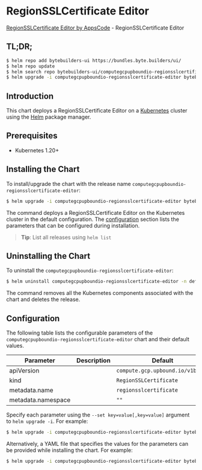 # RegionSSLCertificate Editor

[RegionSSLCertificate Editor by AppsCode](https://byte.builders) - RegionSSLCertificate Editor

## TL;DR;

```bash
$ helm repo add bytebuilders-ui https://bundles.byte.builders/ui/
$ helm repo update
$ helm search repo bytebuilders-ui/computegcpupboundio-regionsslcertificate-editor --version=v0.4.18
$ helm upgrade -i computegcpupboundio-regionsslcertificate-editor bytebuilders-ui/computegcpupboundio-regionsslcertificate-editor -n default --create-namespace --version=v0.4.18
```

## Introduction

This chart deploys a RegionSSLCertificate Editor on a [Kubernetes](http://kubernetes.io) cluster using the [Helm](https://helm.sh) package manager.

## Prerequisites

- Kubernetes 1.20+

## Installing the Chart

To install/upgrade the chart with the release name `computegcpupboundio-regionsslcertificate-editor`:

```bash
$ helm upgrade -i computegcpupboundio-regionsslcertificate-editor bytebuilders-ui/computegcpupboundio-regionsslcertificate-editor -n default --create-namespace --version=v0.4.18
```

The command deploys a RegionSSLCertificate Editor on the Kubernetes cluster in the default configuration. The [configuration](#configuration) section lists the parameters that can be configured during installation.

> **Tip**: List all releases using `helm list`

## Uninstalling the Chart

To uninstall the `computegcpupboundio-regionsslcertificate-editor`:

```bash
$ helm uninstall computegcpupboundio-regionsslcertificate-editor -n default
```

The command removes all the Kubernetes components associated with the chart and deletes the release.

## Configuration

The following table lists the configurable parameters of the `computegcpupboundio-regionsslcertificate-editor` chart and their default values.

|     Parameter      | Description |                   Default                   |
|--------------------|-------------|---------------------------------------------|
| apiVersion         |             | <code>compute.gcp.upbound.io/v1beta1</code> |
| kind               |             | <code>RegionSSLCertificate</code>           |
| metadata.name      |             | <code>regionsslcertificate</code>           |
| metadata.namespace |             | <code>""</code>                             |


Specify each parameter using the `--set key=value[,key=value]` argument to `helm upgrade -i`. For example:

```bash
$ helm upgrade -i computegcpupboundio-regionsslcertificate-editor bytebuilders-ui/computegcpupboundio-regionsslcertificate-editor -n default --create-namespace --version=v0.4.18 --set apiVersion=compute.gcp.upbound.io/v1beta1
```

Alternatively, a YAML file that specifies the values for the parameters can be provided while
installing the chart. For example:

```bash
$ helm upgrade -i computegcpupboundio-regionsslcertificate-editor bytebuilders-ui/computegcpupboundio-regionsslcertificate-editor -n default --create-namespace --version=v0.4.18 --values values.yaml
```
